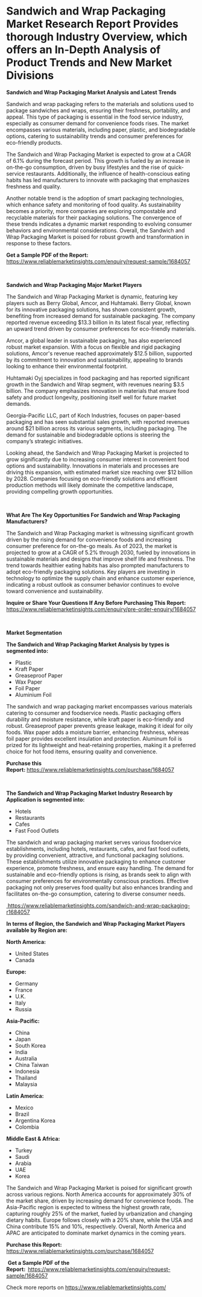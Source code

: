 <p><h1>Sandwich and Wrap Packaging Market Research Report Provides thorough Industry Overview, which offers an In-Depth Analysis of Product Trends and New Market Divisions</h1></p><p><strong>Sandwich and Wrap Packaging Market Analysis and Latest Trends</strong></p>
<p><p>Sandwich and wrap packaging refers to the materials and solutions used to package sandwiches and wraps, ensuring their freshness, portability, and appeal. This type of packaging is essential in the food service industry, especially as consumer demand for convenience foods rises. The market encompasses various materials, including paper, plastic, and biodegradable options, catering to sustainability trends and consumer preferences for eco-friendly products.</p><p>The Sandwich and Wrap Packaging Market is expected to grow at a CAGR of 6.1% during the forecast period. This growth is fueled by an increase in on-the-go consumption, driven by busy lifestyles and the rise of quick-service restaurants. Additionally, the influence of health-conscious eating habits has led manufacturers to innovate with packaging that emphasizes freshness and quality.</p><p>Another notable trend is the adoption of smart packaging technologies, which enhance safety and monitoring of food quality. As sustainability becomes a priority, more companies are exploring compostable and recyclable materials for their packaging solutions. The convergence of these trends indicates a dynamic market responding to evolving consumer behaviors and environmental considerations. Overall, the Sandwich and Wrap Packaging Market is poised for robust growth and transformation in response to these factors.</p></p>
<p><strong>Get a Sample PDF of the Report:&nbsp;</strong> <a href="https://www.reliablemarketinsights.com/enquiry/request-sample/1684057?utm_campaign=2624&utm_medium=2&utm_source=Github&utm_content=ia&utm_term=26032025&utm_id=sandwich-and-wrap-packaging">https://www.reliablemarketinsights.com/enquiry/request-sample/1684057</a></p>
<p>&nbsp;</p>
<p><strong>Sandwich and Wrap Packaging Major Market Players</strong></p>
<p><p>The Sandwich and Wrap Packaging Market is dynamic, featuring key players such as Berry Global, Amcor, and Huhtamaki. Berry Global, known for its innovative packaging solutions, has shown consistent growth, benefiting from increased demand for sustainable packaging. The company reported revenue exceeding $13.3 billion in its latest fiscal year, reflecting an upward trend driven by consumer preferences for eco-friendly materials.</p><p>Amcor, a global leader in sustainable packaging, has also experienced robust market expansion. With a focus on flexible and rigid packaging solutions, Amcor's revenue reached approximately $12.5 billion, supported by its commitment to innovation and sustainability, appealing to brands looking to enhance their environmental footprint.</p><p>Huhtamaki Oyj specializes in food packaging and has reported significant growth in the Sandwich and Wrap segment, with revenues nearing $3.5 billion. The company emphasizes innovation in materials that ensure food safety and product longevity, positioning itself well for future market demands.</p><p>Georgia-Pacific LLC, part of Koch Industries, focuses on paper-based packaging and has seen substantial sales growth, with reported revenues around $21 billion across its various segments, including packaging. The demand for sustainable and biodegradable options is steering the company’s strategic initiatives.</p><p>Looking ahead, the Sandwich and Wrap Packaging Market is projected to grow significantly due to increasing consumer interest in convenient food options and sustainability. Innovations in materials and processes are driving this expansion, with estimated market size reaching over $12 billion by 2028. Companies focusing on eco-friendly solutions and efficient production methods will likely dominate the competitive landscape, providing compelling growth opportunities.</p></p>
<p>&nbsp;</p>
<p><strong>What Are The Key Opportunities For Sandwich and Wrap Packaging Manufacturers?</strong></p>
<p><p>The Sandwich and Wrap Packaging market is witnessing significant growth driven by the rising demand for convenience foods and increasing consumer preference for on-the-go meals. As of 2023, the market is projected to grow at a CAGR of 5.2% through 2030, fueled by innovations in sustainable materials and designs that improve shelf life and freshness. The trend towards healthier eating habits has also prompted manufacturers to adopt eco-friendly packaging solutions. Key players are investing in technology to optimize the supply chain and enhance customer experience, indicating a robust outlook as consumer behavior continues to evolve toward convenience and sustainability.</p></p>
<p><strong>Inquire or Share Your Questions If Any Before Purchasing This Report:</strong> <a href="https://www.reliablemarketinsights.com/enquiry/pre-order-enquiry/1684057?utm_campaign=2624&utm_medium=2&utm_source=Github&utm_content=ia&utm_term=26032025&utm_id=sandwich-and-wrap-packaging">https://www.reliablemarketinsights.com/enquiry/pre-order-enquiry/1684057</a></p>
<p>&nbsp;</p>
<p><strong>Market Segmentation</strong></p>
<p><strong>The Sandwich and Wrap Packaging Market Analysis by types is segmented into:</strong></p>
<p><ul><li>Plastic</li><li>Kraft Paper</li><li>Greaseproof Paper</li><li>Wax Paper</li><li>Foil Paper</li><li>Aluminium Foil</li></ul></p>
<p><p>The sandwich and wrap packaging market encompasses various materials catering to consumer and foodservice needs. Plastic packaging offers durability and moisture resistance, while kraft paper is eco-friendly and robust. Greaseproof paper prevents grease leakage, making it ideal for oily foods. Wax paper adds a moisture barrier, enhancing freshness, whereas foil paper provides excellent insulation and protection. Aluminum foil is prized for its lightweight and heat-retaining properties, making it a preferred choice for hot food items, ensuring quality and convenience.</p></p>
<p><strong>Purchase this Report:&nbsp;</strong><a href="https://www.reliablemarketinsights.com/purchase/1684057?utm_campaign=2624&utm_medium=2&utm_source=Github&utm_content=ia&utm_term=26032025&utm_id=sandwich-and-wrap-packaging">https://www.reliablemarketinsights.com/purchase/1684057</a></p>
<p>&nbsp;</p>
<p><strong>The Sandwich and Wrap Packaging Market Industry Research by Application is segmented into:</strong></p>
<p><ul><li>Hotels</li><li>Restaurants</li><li>Cafes</li><li>Fast Food Outlets</li></ul></p>
<p><p>The sandwich and wrap packaging market serves various foodservice establishments, including hotels, restaurants, cafes, and fast food outlets, by providing convenient, attractive, and functional packaging solutions. These establishments utilize innovative packaging to enhance customer experience, promote freshness, and ensure easy handling. The demand for sustainable and eco-friendly options is rising, as brands seek to align with consumer preferences for environmentally conscious practices. Effective packaging not only preserves food quality but also enhances branding and facilitates on-the-go consumption, catering to diverse consumer needs.</p></p>
<p><a href="https://www.reliablemarketinsights.com/sandwich-and-wrap-packaging-r1684057?utm_campaign=2624&utm_medium=2&utm_source=Github&utm_content=ia&utm_term=26032025&utm_id=sandwich-and-wrap-packaging">&nbsp;https://www.reliablemarketinsights.com/sandwich-and-wrap-packaging-r1684057</a></p>
<p><strong>In terms of Region, the Sandwich and Wrap Packaging Market Players available by Region are:</strong></p>
<p>
    <p> <strong> North America: </strong>
        <ul>
            <li>United States</li>
            <li>Canada</li>
        </ul>
        </p> 
    <p> <strong> Europe: </strong>
        <ul>
            <li>Germany</li>
            <li>France</li>
            <li>U.K.</li>
            <li>Italy</li>
            <li>Russia</li>
        </ul>
        </p> 
    <p> <strong> Asia-Pacific: </strong>
        <ul>
            <li>China</li>
            <li>Japan</li>
            <li>South Korea</li>
            <li>India</li>
            <li>Australia</li>
            <li>China Taiwan</li>
            <li>Indonesia</li>
            <li>Thailand</li>
            <li>Malaysia</li>
        </ul>
        </p> 
    <p> <strong> Latin America: </strong>
        <ul>
            <li>Mexico</li>
            <li>Brazil</li>
            <li>Argentina Korea</li>
            <li>Colombia</li>
        </ul>
        </p> 
    <p> <strong> Middle East & Africa: </strong>
        <ul>
            <li>Turkey</li>
            <li>Saudi</li>
            <li>Arabia</li>
            <li>UAE</li>
            <li>Korea</li>
        </ul>
    </p>
    </p>
<p><p>The Sandwich and Wrap Packaging Market is poised for significant growth across various regions. North America accounts for approximately 30% of the market share, driven by increasing demand for convenience foods. The Asia-Pacific region is expected to witness the highest growth rate, capturing roughly 25% of the market, fueled by urbanization and changing dietary habits. Europe follows closely with a 20% share, while the USA and China contribute 15% and 10%, respectively. Overall, North America and APAC are anticipated to dominate market dynamics in the coming years.</p></p>
<p><strong>Purchase this Report: </strong><a href="https://www.reliablemarketinsights.com/purchase/1684057?utm_campaign=2624&utm_medium=2&utm_source=Github&utm_content=ia&utm_term=26032025&utm_id=sandwich-and-wrap-packaging">https://www.reliablemarketinsights.com/purchase/1684057</a></p>
<p>&nbsp;<strong>Get a Sample PDF of the Report:&nbsp;&nbsp;</strong><a href="https://www.reliablemarketinsights.com/enquiry/request-sample/1684057?utm_campaign=2624&utm_medium=2&utm_source=Github&utm_content=ia&utm_term=26032025&utm_id=sandwich-and-wrap-packaging">https://www.reliablemarketinsights.com/enquiry/request-sample/1684057</a></p>
<p><strong></strong></p>
<p>Check more reports on <a href="https://www.reliablemarketinsights.com/?utm_campaign=2624&utm_medium=2&utm_source=Github&utm_content=ia&utm_term=26032025&utm_id=sandwich-and-wrap-packaging">https://www.reliablemarketinsights.com/</a></p>